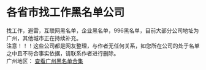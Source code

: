 # 各省市找工作黑名单公司
找工作，避雷，互联网黑名单，企业黑名单，996黑名单，目前大部分公司地址为广州，其他城市正在持续补充。  
注意！！！这些公司都是网友整理，与作者无任何关系，如您所在公司的处于名单之中且不符合事实依据，请联系作者进行删除。  
广州地区： [查看广州黑名单合集](https://www.runoob.com)
